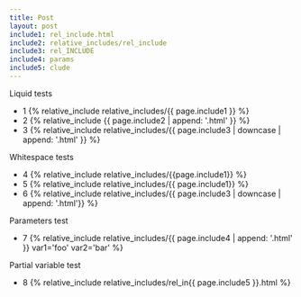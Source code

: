 ```yaml
---
title: Post
layout: post
include1: rel_include.html
include2: relative_includes/rel_include
include3: rel_INCLUDE
include4: params
include5: clude
---
```


Liquid tests
- 1 {% relative_include relative_includes/{{ page.include1 }} %}
- 2 {% relative_include {{ page.include2 | append: '.html' }} %}
- 3 {% relative_include relative_includes/{{ page.include3 | downcase | append: '.html' }} %}

Whitespace tests
- 4 {% relative_include relative_includes/{{page.include1}} %}
- 5 {% relative_include relative_includes/{{   page.include1}} %}
- 6 {% relative_include relative_includes/{{  page.include3   | downcase |   append:  '.html'}} %}

Parameters test
- 7 {% relative_include relative_includes/{{ page.include4 | append: '.html' }} var1='foo' var2='bar' %}

Partial variable test
- 8 {% relative_include relative_includes/rel_in{{ page.include5 }}.html %}
